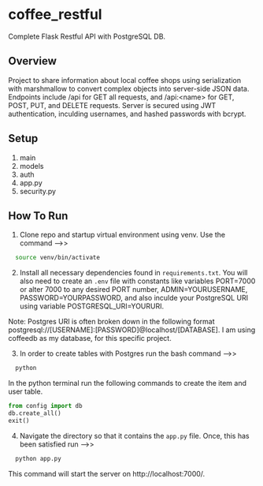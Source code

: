 # coffee_restful
Complete Flask Restful API with PostgreSQL DB.

## Overview
Project to share information about local coffee shops using serialization with marshmallow to convert complex objects into server-side JSON data. Endpoints include /api for GET all requests, and /api:\<name\> for GET, POST, PUT, and DELETE requests. Server is secured using JWT authentication, inculding usernames, and hashed passwords with bcrypt.
  
## Setup
1. main
2. models
3. auth
4. app.py
5. security.py

## How To Run
1. Clone repo and startup virtual environment using venv. Use the command -->>

```bash
  source venv/bin/activate
```

2. Install all necessary dependencies found in <code>requirements.txt</code>. You will also need to create an <code>.env</code> file with constants like variables PORT=7000 or alter 7000 to any desired PORT number, ADMIN=YOURUSERNAME, PASSWORD=YOURPASSWORD, and also inculde your PostgreSQL URI using variable POSTGRESQL_URI=YOURURI.

Note: Postgres URI is often broken down in the following format postgresql://[USERNAME]:[PASSWORD]@localhost/[DATABASE]. I am using coffeedb as my database, for this specific project.

3. In order to create tables with Postgres run the bash command -->>

```bash
  python
```

In the python terminal run the following commands to create the item and user table.

```python
from config import db
db.create_all()
exit()
```

4. Navigate the directory so that it contains the <code>app.py</code> file. Once, this has been satisfied run -->>

```python
  python app.py
```

This command will start the server on http://localhost:7000/.
